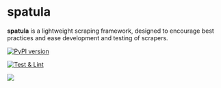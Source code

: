 # spatula

**spatula** is a lightweight scraping framework, designed to encourage best practices and ease development and testing of scrapers.

[![PyPI version](https://badge.fury.io/py/spatula.svg)](https://badge.fury.io/py/spatula)

[![Test & Lint](https://github.com/jamesturk/spatula/workflows/Test%20&%20Lint/badge.svg)](https://github.com/jamesturk/spatula/actions?query=workflow%3A%22Test+%26+Lint%22)

[![](https://readthedocs.org/projects/spatula/badge/?version=latest&style=flat)](https://spatula.readthedocs.org)
